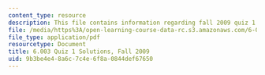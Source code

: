 ```yaml
---
content_type: resource
description: This file contains information regarding fall 2009 quiz 1 solutions.
file: /media/https%3A/open-learning-course-data-rc.s3.amazonaws.com/6-003-signals-and-systems-fall-2011/9b3be4e48a6c7c4e6f8a0844def67650_MIT6_003F11_F09q1_sol.pdf
file_type: application/pdf
resourcetype: Document
title: 6.003 Quiz 1 Solutions, Fall 2009
uid: 9b3be4e4-8a6c-7c4e-6f8a-0844def67650
---
```

